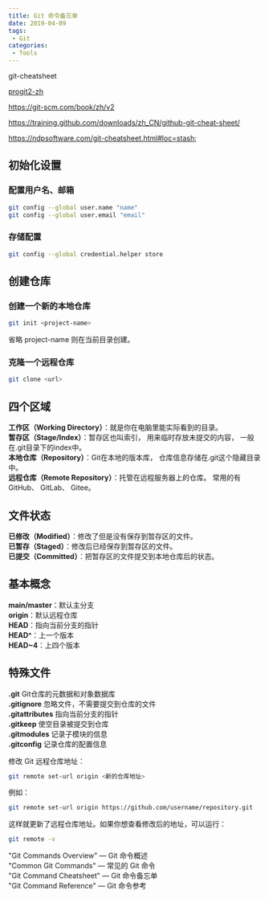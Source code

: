 ```yaml
---
title: Git 命令备忘单
date: 2019-04-09
tags:
 - Git
categories:
 - Tools
---
```


git-cheatsheet

[progit2-zh](https://github.com/progit/progit2-zh/releases)

https://git-scm.com/book/zh/v2

https://training.github.com/downloads/zh_CN/github-git-cheat-sheet/

https://ndpsoftware.com/git-cheatsheet.html#loc=stash;

## 初始化设置
### 配置用户名、邮箱
``` bash
git config --global user.name "name"
git config --global user.email "email"
```
### 存储配置
``` bash
git config --global credential.helper store
```
## 创建仓库
### 创建一个新的本地仓库
``` bash
git init <project-name>
```
省略 project-name 则在当前目录创建。
### 克隆一个远程仓库
``` bash
git clone <url>
```
## 四个区域
**工作区（Working Directory）**：就是你在电脑里能实际看到的目录。  
**暂存区（Stage/Index）**：暂存区也叫索引， 用来临时存放未提交的内容， 一般在.git目录下的index中。  
**本地仓库（Repository）**：Git在本地的版本库， 仓库信息存储在.git这个隐藏目录中。  
**远程仓库（Remote Repository）**：托管在远程服务器上的仓库。 常用的有GitHub、 GitLab、 Gitee。  
## 文件状态
**已修改（Modified）**：修改了但是没有保存到暂存区的文件。  
**已暂存（Staged）**：修改后已经保存到暂存区的文件。  
**已提交（Committed）**：把暂存区的文件提交到本地仓库后的状态。  
## 基本概念
**main/master**：默认主分支  
**origin**：默认远程仓库  
**HEAD**：指向当前分支的指针  
**HEAD^**：上一个版本  
**HEAD~4**：上四个版本  
## 特殊文件
**.git** Git仓库的元数据和对象数据库  
**.gitignore** 忽略文件，不需要提交到仓库的文件  
**.gitattributes** 指向当前分支的指针  
**.gitkeep** 使空目录被提交到仓库  
**.gitmodules** 记录子模块的信息  
**.gitconfig** 记录仓库的配置信息  

修改 Git 远程仓库地址：

``` bash
git remote set-url origin <新的仓库地址>
```

例如：

``` bash
git remote set-url origin https://github.com/username/repository.git
```

这样就更新了远程仓库地址。如果你想查看修改后的地址，可以运行：

``` bash
git remote -v
```

"Git Commands Overview" — Git 命令概述  
"Common Git Commands" — 常见的 Git 命令  
"Git Command Cheatsheet" — Git 命令备忘单  
"Git Command Reference" — Git 命令参考
